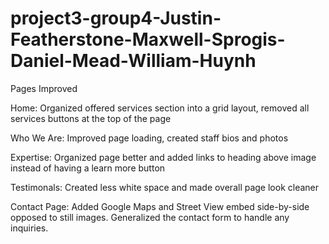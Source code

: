 # project3-group4-Justin-Featherstone-Maxwell-Sprogis-Daniel-Mead-William-Huynh

Pages Improved

Home: Organized offered services section into a grid layout, removed all services buttons at the top of the page

Who We Are: Improved page loading, created staff bios and photos

Expertise: Organized page better and added links to heading above image instead of having a learn more button

Testimonals: Created less white space and made overall page look cleaner

Contact Page: Added Google Maps and Street View embed side-by-side opposed to still images. Generalized the contact form to handle any inquiries.
